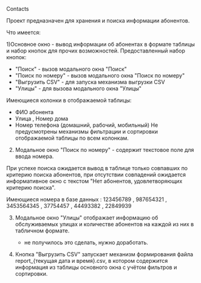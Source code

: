   Contacts
  
Проект предназначен для хранения и поиска информации абонентов.

  Что имеется:

1)Основное окно - вывод информации об абонентах в формате таблицы и набор кнопок для прочих возможностей. 
Предоставленный набор кнопок:

- "Поиск" - вызов модального окна "Поиск"
- "Поиск по номеру" - вызов модального окна "Поиск по номеру" 
- "Выгрузить CSV" - для запуска механизма выгрузки CSV 
- "Улицы" - для вызова модального окна "Улицы"
  
Имеющиеся колонки в отображаемой таблицы:

- ФИО абонента 
- Улица , Номер дома 
- Номер телефона (домашний, рабочий, мобильный)
Не предусмотрены механизмы фильтрации и сортировки отображаемой таблицы по всем колонкам.

2) Модальное окно "Поиск по номеру" - содержит текстовое поле для ввода номера.
   
При успехе поиска ожидается вывод в таблице только совпавших по критерию поиска абонентов, 
при отсутствии совпадений ожидается информативное окно с текстом "Нет абонентов, удовлетворяющих критерию поиска".

Имеющиеся номера в базе данных : 123456789 , 987654321 ,  3453564345 , 37754457 , 44493382 , 22849939

3) Модальное окно "Улицы" отображает информацию об обслуживаемых улицах и количестве абонентов на каждой из них в табличном формате.
   - не получилось это сделать, нужно доработать.
     
4) Кнопка "Выгрузить CSV" запускает механизм формирования файла report_{текущая дата и время}.csv, в котором содержится информация из таблицы основного окна с учётом фильтров и сортировки.
